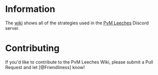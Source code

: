 # Information
The [wiki](https://github.com/PvM-Leeches/Leeching-Strategies/wiki) shows all of the strategies used in the [PvM Leeches](https://friendliness.me/pvml) Discord server.

# Contributing
If you'd like to contribute to the PvM Leeches Wiki, please submit a Pull Request and let [@Friendliness] know!
